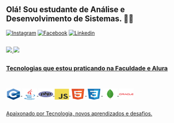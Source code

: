 ## Olá! Sou estudante de Análise e Desenvolvimento de Sistemas. 🧑‍💻

[![Instagram](https://img.shields.io/badge/Instagram-E4405F?style=for-the-badge&logo=instagram&logoColor=white)](https://www.instagram.com/luizeduardo_fr/)
[![Facebook](https://img.shields.io/badge/Facebook-1877F2?style=for-the-badge&logo=facebook&logoColor=white)](https://www.facebook.com/du.francodarocha/)
[![Linkedin](https://img.shields.io/badge/LinkedIn-0077B5?style=for-the-badge&logo=linkedin&logoColor=white)](https://www.linkedin.com/in/luizeduardofr)
## 

<div>
  <a href="https://github.com/luizeduardofr">
    <img height="180em" src="https://github-readme-stats.vercel.app/api?username=luizeduardofr&show_icons=true&theme=dracula&include_all_comits=true&count_private=true"/>
    <img height="180em" src="https://github-readme-stats.vercel.app/api/top-langs/?username=luizeduardofr&layout=compact&langs_count=16&theme=dracula"/>
</div>
    
##

### Tecnologias que estou praticando na Faculdade e Alura
##

<div style="display: inline_block"><br>
  <img align="center" alt="Du-C++" height="30" width="40" src="https://raw.githubusercontent.com/devicons/devicon/master/icons/cplusplus/cplusplus-original.svg">
  <img align="center" alt="Du-Java" height="30" width="40" src="https://raw.githubusercontent.com/devicons/devicon/master/icons/java/java-original.svg">
  <img align="center" alt="Du-PHP" height="30" width="40" src="https://raw.githubusercontent.com/devicons/devicon/master/icons/php/php-original.svg">
  <img align="center" alt="Du-JS" height="30" width="40" src="https://raw.githubusercontent.com/devicons/devicon/master/icons/javascript/javascript-original.svg">
  <img align="center" alt="Du-HTML" height="30" width="40" src="https://raw.githubusercontent.com/devicons/devicon/master/icons/html5/html5-original.svg">
  <img align="center" alt="Du-CSS" height="30" width="40" src="https://raw.githubusercontent.com/devicons/devicon/master/icons/css3/css3-original.svg">
  <img align="center" alt="Du-Mongo" height="30" width="40" src="https://raw.githubusercontent.com/devicons/devicon/master/icons/mongodb/mongodb-original.svg">
  <img align="center" alt="Du-Oracle" height="30" width="40" src="https://raw.githubusercontent.com/devicons/devicon/master/icons/oracle/oracle-original.svg">
</div>

##

Apaixonado por Tecnologia, novos aprendizados e desafios.

## 
